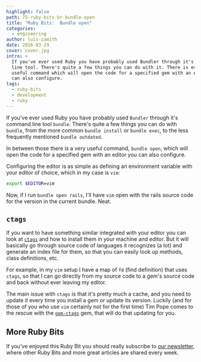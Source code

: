 ```yaml
---
highlight: false
path: 75-ruby-bits-br-bundle-open
title: "Ruby Bits:  Bundle open"
categories:
  - engineering
author: luis-zamith
date: 2016-03-29
cover: cover.jpg
intro: >
  If you've ever used Ruby you have probably used Bundler through it's command
  line tool. There's quite a few things you can do with it. There is even a very
  useful command which will open the code for a specified gem with an editor you
  can also configure.
tags:
  - ruby-bits
  - development
  - ruby
---
```


If you've ever used Ruby you have probably used `Bundler` through it's command
line tool `bundle`. There's quite a few things you can do with `bundle`, from
the more common `bundle install` or `bundle exec`, to the less frequently
mentioned `bundle outdated`.

In between those there is a very useful command, `bundle open`, which will open
the code for a specified gem with an editor you can also configure.

Configuring the editor is as simple as defining an environment variable with
your editor of choice, which in my case is `vim`:

```bash
export $EDITOR=vim
```

Now, if I run `bundle open rails`, I'll have `vim` open with the rails source
code for the version in the current bundle. Neat.

## `ctags`

If you want to have something similar integrated with your editor you can look
at [`ctags`](http://ctags.sourceforge.net/) and how to install them in your
machine and editor. But it will basically go through source code of languages it
recognizes (a lot) and generate an index file for them, so that you can easily
look up methods, class definitions, etc.

For example, in my `vim` setup I have a map of `fd` (find definition) that uses
`ctags`, so that I can go directly from my source code to a gem's source code and
back without ever leaving my editor.

The main issue with `ctags` is that it's pretty much a cache, and you need to
update it every time you install a gem or update its version. Luckily (and for
those of you who use `vim` certainly not for the first time) Tim Pope comes to
the rescue with the [`gem-ctags`](https://github.com/tpope/gem-ctags) gem,
that will do that updating for you.

## More Ruby Bits

If you've enjoyed this Ruby Bit you should really subscribe to [our
newsletter](https://subvisual.co/newsletter/), where other Ruby Bits and
more great articles are shared every week.

